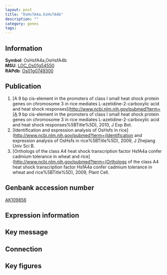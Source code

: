 ```yaml
---
layout: post
title: "OsHsfA4a,OsHsfA4b"
description: ""
category: genes
tags: 
---
```


## Information
__Symbol__: OsHsfA4a,OsHsfA4b  
__MSU__: [LOC_Os01g54550](http://rice.plantbiology.msu.edu/cgi-bin/ORF_infopage.cgi?orf=LOC_Os01g54550)  
__RAPdb__: [Os01g0749300](http://rapdb.dna.affrc.go.jp/viewer/gbrowse_details/irgsp1?name=Os01g0749300)  

## Publication
1. [A 9 bp cis-element in the promoters of class I small heat shock protein genes on chromosome 3 in rice mediates L-azetidine-2-carboxylic acid and heat shock responses](http://www.ncbi.nlm.nih.gov/pubmed?term=(A 9 bp cis-element in the promoters of class I small heat shock protein genes on chromosome 3 in rice mediates L-azetidine-2-carboxylic acid and heat shock responses%5BTitle%5D), 2010, J Exp Bot.
2. [Identification and expression analysis of OsHsfs in rice](http://www.ncbi.nlm.nih.gov/pubmed?term=(Identification and expression analysis of OsHsfs in rice%5BTitle%5D), 2009, J Zhejiang Univ Sci B.
3. [Orthologs of the class A4 heat shock transcription factor HsfA4a confer cadmium tolerance in wheat and rice](http://www.ncbi.nlm.nih.gov/pubmed?term=(Orthologs of the class A4 heat shock transcription factor HsfA4a confer cadmium tolerance in wheat and rice%5BTitle%5D), 2009, Plant Cell.

## Genbank accession number
[AK109856](http://www.ncbi.nlm.nih.gov/nuccore/AK109856)

## Expression information

## Key message

## Connection

## Key figures


